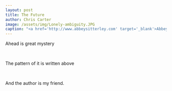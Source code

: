 ```yaml
---
layout: post
title: The Future
author: Chris Carter
image: /assets/img/Lonely-ambiguity.JPG
caption: "<a href='http://www.abbeysitterley.com' target='_blank'>Abbey Sitterley</a>"
---
```


Ahead is great mystery <br>

<br>

The pattern of it is written above <br>

<br>

And the author is my friend. <br>
